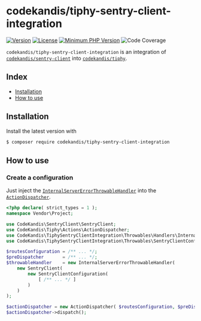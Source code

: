# codekandis/tiphy-sentry-client-integration

[![Version][xtlink-version-badge]][srclink-changelog]
[![License][xtlink-license-badge]][srclink-license]
[![Minimum PHP Version][xtlink-php-version-badge]][xtlink-php-net]
![Code Coverage][xtlink-code-coverage-badge]

`codekandis/tiphy-sentry-client-integration` is an integration of [`codekandis/sentry-client`][xtlink-github-codekandis-sentry-client] into [`codekandis/tiphy`][xtlink-github-codekandis-tiphy].

## Index

* [Installation](#installation)
* [How to use](#how-to-use)

## Installation

Install the latest version with

```bash
$ composer require codekandis/tiphy-sentry-client-integration
```

## How to use

### Create a configuration

Just inject the [`InternalServerErrorThrowableHandler`][srclink-throwable-handler] into the [`ActionDispatcher`][xtlink-github-codekandis-tiphy-action-dispatcher].

```php
<?php declare( strict_types = 1 );
namespace Vendor\Project;

use CodeKandis\SentryClient\SentryClient;
use CodeKandis\Tiphy\Actions\ActionDispatcher;
use CodeKandis\TiphySentryClientIntegration\Throwables\Handlers\InternalServerErrorThrowableHandler;
use CodeKandis\TiphySentryClientIntegration\Throwables\SentryClientConfiguration;

$routesConfiguration = /** ... */;
$preDispatcher       = /** ... */;
$throwableHandler    = new InternalServerErrorThrowableHandler(
	new SentryClient(
		new SentryClientConfiguration(
			[ /** ... */ ]
		)
	)
);

$actionDispatcher = new ActionDispatcher( $routesConfiguration, $preDispatcher, $throwableHandler );
$actionDispatcher->dispatch();
```


[xtlink-version-badge]: https://img.shields.io/badge/version-0.3.0-blue.svg
[xtlink-license-badge]: https://img.shields.io/badge/license-MIT-yellow.svg
[xtlink-php-version-badge]: https://img.shields.io/badge/php-%3E%3D%207.4-8892BF.svg
[xtlink-code-coverage-badge]: https://img.shields.io/badge/coverage-100%25-green.svg
[xtlink-php-net]: https://php.net
[xtlink-github-codekandis-sentry-client]: https://github.com/codekandis/sentry-client
[xtlink-github-codekandis-tiphy]: https://github.com/codekandis/tiphy
[xtlink-github-codekandis-tiphy-action-dispatcher]: https://github.com/codekandis/tiphy/blob/master/src/Actions/ActionDispatcher.php

[srclink-changelog]: ./CHANGELOG.md
[srclink-license]: ./LICENSE
[srclink-throwable-handler]: ./LICENSE
